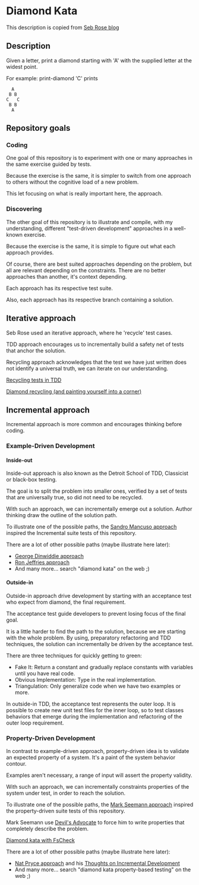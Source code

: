 # Diamond Kata

This description is copied from [Seb Rose blog](http://claysnow.co.uk/recycling-tests-in-tdd/)

## Description

Given a letter, print a diamond starting with 'A' with the supplied letter at the widest point.

For example: print-diamond 'C' prints

``` text
  A
 B B
C   C
 B B
  A
```

## Repository goals

### Coding

One goal of this repository is to experiment with one or many approaches in the same exercise guided by tests.

Because the exercise is the same, it is simpler to switch from one approach to others without the cognitive load of a
new problem.

This let focusing on what is really important here, the approach.

### Discovering

The other goal of this repository is to illustrate and compile, with my understanding, different "test-driven
development" approaches in a well-known exercise.

Because the exercise is the same, it is simple to figure out what each approach provides.

Of course, there are best suited approaches depending on the problem, but all are relevant depending on the constraints.
There are no better approaches than another, it's context depending.

Each approach has its respective test suite.

Also, each approach has its respective branch containing a solution.

## Iterative approach

Seb Rose used an iterative approach, where he 'recycle' test cases.

TDD approach encourages us to incrementally build a safety net of tests that anchor the solution.

Recycling approach acknowledges that the test we have just written does not identify a universal truth, we can iterate
on our understanding.

[Recycling tests in TDD](http://claysnow.co.uk/recycling-tests-in-tdd)

[Diamond recycling (and painting yourself into a corner)](http://claysnow.co.uk/diamond-recycling-and-painting-yourself-into-a-corner)

## Incremental approach

Incremental approach is more common and encourages thinking before coding.

### Example-Driven Development

#### Inside-out

Inside-out approach is also known as the Detroit School of TDD, Classicist or black-box testing.

The goal is to split the problem into smaller ones, verified by a set of tests that are universally true, so did not
need to be recycled.

With such an approach, we can incrementally emerge out a solution. Author thinking draw the outline of the solution
path.

To illustrate one of the possible paths, the [Sandro Mancuso approach](https://github.com/sandromancuso/diamond_kata)
inspired the Incremental suite tests of this repository.

There are a lot of other possible paths (maybe illustrate here later):

- [George Dinwiddie approach](https://blog.gdinwiddie.com/2014/11/30/another-approach-to-the-diamond-kata)
- [Ron Jeffries approach](https://ronjeffries.com/articles/tdd-diamond)
- And many more... search "diamond kata" on the web ;)

#### Outside-in

Outside-in approach drive development by starting with an acceptance test who expect from diamond, the final requirement.

The acceptance test guide developers to prevent losing focus of the final goal.

It is a little harder to find the path to the solution, because we are starting with the whole problem. By using, preparatory refactoring and TDD techniques, the solution can incrementally be driven by the acceptance test.

There are three techniques for quickly getting to green:

- Fake It: Return a constant and gradually replace constants with variables until you have real code.
- Obvious Implementation: Type in the real implementation.
- Triangulation: Only generalize code when we have two examples or more.

In outside-in TDD, the acceptance test represents the outer loop. It is possible to create new unit test files for the inner loop, so to test classes behaviors that emerge during the implementation and refactoring of the outer loop requirement.

### Property-Driven Development

In contrast to example-driven approach, property-driven idea is to validate an expected property of a system. It's a paint of the system behavior contour.

Examples aren't necessary, a range of input will assert the property validity.

With such an approach, we can incrementally constraints properties of the system under test, in order to reach the
solution.

To illustrate one of the possible paths, the [Mark Seemann approach](https://github.com/ploeh/DiamondFsCheck)
inspired the property-driven suite tests of this repository.

Mark Seemann use [Devil's Advocate](https://blog.ploeh.dk/2019/10/07/devils-advocate) to force him to write properties
that completely describe the problem.

[Diamond kata with FsCheck](https://blog.ploeh.dk/2015/01/10/diamond-kata-with-fscheck)

There are a lot of other possible paths (maybe illustrate here later):

- [Nat Pryce approach](http://natpryce.com/articles/000807.html) and his [Thoughts on Incremental Development](http://natpryce.com/articles/000809.html)
- And many more... search "diamond kata property-based testing" on the web ;)
